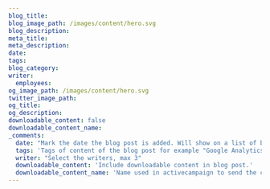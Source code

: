 ```yaml
---
blog_title:
blog_image_path: /images/content/hero.svg
blog_description:
meta_title:
meta_description:
date:
tags:
blog_category:
writer:
  employees:
og_image_path: /images/content/hero.svg
twitter_image_path:
og_title:
og_description:
downloadable_content: false
downloadable_content_name:
_comments:
  date: "Mark the date the blog post is added. Will show on a list of blog posts above as the date"
  tags: 'Tags of content of the blog post for example "Google Analytics", "GitHub" etc'
  writer: "Select the writers, max 3"
  downloadable_content: 'Include downloadable content in blog post.'
  downloadable_content_name: 'Name used in activecampaign to send the correct email with downloadable content.<br>(name of the list in active campaign)'
---
```

